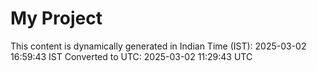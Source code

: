 # My Project

This content is dynamically generated in Indian Time (IST): 2025-03-02 16:59:43 IST
Converted to UTC: 2025-03-02 11:29:43 UTC
